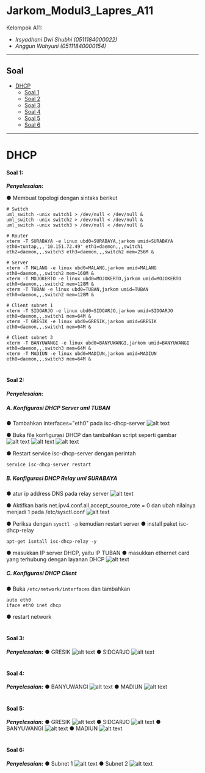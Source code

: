 # Jarkom_Modul3_Lapres_A11
Kelompok A11:
* _Irsyadhani Dwi Shubhi (0511184000022)_
* _Anggun Wahyuni (05111840000154)_

----------------------------------------------------------------
## Soal
* [DHCP](#dhcp)
  * [Soal 1](#soal-1)
  * [Soal 2](#soal-2)
  * [Soal 3](#soal-3)
  * [Soal 4](#soal-4)
  * [Soal 5](#soal-5)
  * [Soal 6](#soal-6)
----------------------------------------------------------------
# DHCP
#### Soal 1:
_**Penyelesaian:**_

● Membuat topologi dengan sintaks berikut
```
# Switch
uml_switch -unix switch1 > /dev/null < /dev/null &
uml_switch -unix switch2 > /dev/null < /dev/null &
uml_switch -unix switch3 > /dev/null < /dev/null &

# Router
xterm -T SURABAYA -e linux ubd0=SURABAYA,jarkom umid=SURABAYA eth0=tuntap,,,'10.151.72.49' eth1=daemon,,,switch1 eth2=daemon,,,switch3 eth3=daemon,,,switch2 mem=256M &

# Server
xterm -T MALANG -e linux ubd0=MALANG,jarkom umid=MALANG eth0=daemon,,,switch2 mem=160M &
xterm -T MOJOKERTO -e linux ubd0=MOJOKERTO,jarkom umid=MOJOKERTO eth0=daemon,,,switch2 mem=128M &
xterm -T TUBAN -e linux ubd0=TUBAN,jarkom umid=TUBAN eth0=daemon,,,switch2 mem=128M &

# Client subnet 1
xterm -T SIDOARJO -e linux ubd0=SIDOARJO,jarkom umid=SIDOARJO eth0=daemon,,,switch1 mem=64M &
xterm -T GRESIK -e linux ubd0=GRESIK,jarkom umid=GRESIK eth0=daemon,,,switch1 mem=64M &

# Client subnet 3
xterm -T BANYUWANGI -e linux ubd0=BANYUWANGI,jarkom umid=BANYUWANGI eth0=daemon,,,switch3 mem=64M &
xterm -T MADIUN -e linux ubd0=MADIUN,jarkom umid=MADIUN eth0=daemon,,,switch3 mem=64M &
```
#
#### Soal 2:
_**Penyelesaian:**_
  ##### A. Konfigurasi DHCP Server uml TUBAN
  ● Tambahkan interfaces="eth0" pada isc-dhcp-server
  ![alt text](/img/2_tuban_interfaces.PNG)

  ● Buka file konfigurasi DHCP dan tambahkan script seperti gambar
  ![alt text](/img/2_tuban_dhcp.PNG)
  ![alt text](/img/2_tuban_dhcp_1.PNG)
  ![alt text](/img/2_tuban_dhcp_2.PNG)

  ● Restart service isc-dhcp-server dengan perintah
  ```
  service isc-dhcp-server restart
  ```
  ##### B. Konfigurasi DHCP Relay uml SURABAYA
  ● atur ip address DNS pada relay server
  ![alt text](/img/2_surabaya_dns.PNG)

  ● Aktifkan baris net.ipv4.conf.all.accept_source_rote = 0 dan ubah nilainya menjadi 1 pada /etc/sysctl.conf
  ![alt text](/img/2_surabaya_sysctl.PNG)

  ● Periksa dengan ```sysctl -p``` kemudian restart server
  ● install paket isc-dhcp-relay
  ```
  apt-get isntall isc-dhcp-relay -y
  ```
  ● masukkan IP server DHCP, yaitu IP TUBAN
  ● masukkan ethernet card yang terhubung dengan layanan DHCP
  ![alt text](/img/2_dhcp_relay.PNG)
  ##### C. Konfigurasi DHCP Client
  ● Buka ```/etc/network/interfaces``` dan tambahkan
  ```
  auto eth0
  iface eth0 inet dhcp
  ```
  ● restart network
#
#### Soal 3:
_**Penyelesaian:**_
  ● GRESIK
  ![alt text](/img/3_gresik.PNG)
  ● SIDOARJO
  ![alt text](/img/3_sidoarjo.PNG)
#
#### Soal 4:
_**Penyelesaian:**_
  ● BANYUWANGI
  ![alt text](/img/4_banyuwangi.PNG)
  ● MADIUN
  ![alt text](/img/4_madiun.PNG)
#
#### Soal 5:
_**Penyelesaian:**_
  ● GRESIK
  ![alt text](/img/5_gresik.PNG)
  ● SIDOARJO
  ![alt text](/img/5_sidoarjo.PNG)
  ● BANYUWANGI
  ![alt text](/img/5_banyuwangi.PNG)
  ● MADIUN
  ![alt text](/img/5_madiun.PNG)
#
#### Soal 6:
_**Penyelesaian:**_
  ● Subnet 1
  ![alt text](/img/2_tuban_dhcp.PNG)
  ● Subnet 2
  ![alt text](/img/2_tuban_dhcp_1.PNG)
  

 
